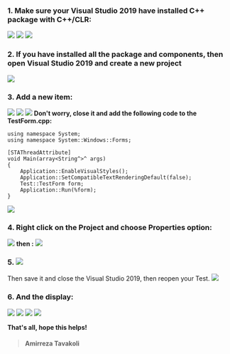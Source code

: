 ### 1. Make sure your Visual Studio 2019 have installed C++ package with C++/CLR:
![](https://uupload.ir/files/8svz_screenshot_2021-04-22_200543.png)
![](https://uupload.ir/files/q3is_screenshot_2021-04-22_200603.png)
![](https://uupload.ir/files/eve_screenshot_2021-04-22_200617.png)
### 2. If you have installed all the package and components, then open Visual Studio 2019 and create a new project
![](https://uupload.ir/files/1tto_screenshot_2021-04-22_200631.png)
### 3. Add a new item:
![](https://uupload.ir/files/hln7_screenshot_2021-04-22_200642.png)
![](https://uupload.ir/files/x4fo_screenshot_2021-04-22_200659.png)
![](https://uupload.ir/files/akna_screenshot_2021-04-22_200710.png)
**Don't worry, close it and add the following code to the TestForm.cpp:**

    using namespace System;
    using namespace System::Windows::Forms;
    
    [STAThreadAttribute]
    void Main(array<String^>^ args)
    {
        Application::EnableVisualStyles();
        Application::SetCompatibleTextRenderingDefault(false);
        Test::TestForm form;
        Application::Run(%form);
    }
![](https://uupload.ir/files/oz5l_screenshot_2021-04-22_200721.png)
### 4. Right click on the Project and choose Properties option:
![](https://uupload.ir/files/xz8s_screenshot_2021-04-22_200736.png)
**then :**
![](https://uupload.ir/files/8ku8_screenshot_2021-04-22_200753.png)
### 5. ![](https://uupload.ir/files/fti2_screenshot_2021-04-22_200806.png)
Then save it and close the Visual Studio 2019, then reopen your Test.
![](https://uupload.ir/files/pi5a_screenshot_2021-04-22_200818.png)
### 6. And the display:
![](https://uupload.ir/files/vdo5_screenshot_2021-04-22_200833.png)
![](https://uupload.ir/files/bkmg_screenshot_2021-04-22_200846.png)
![](https://uupload.ir/files/0no_screenshot_2021-04-22_200857.png)
![](https://uupload.ir/files/3jh9_screenshot_2021-04-22_200912.png)

**That's all, hope this helps!**
> #### Amirreza Tavakoli
